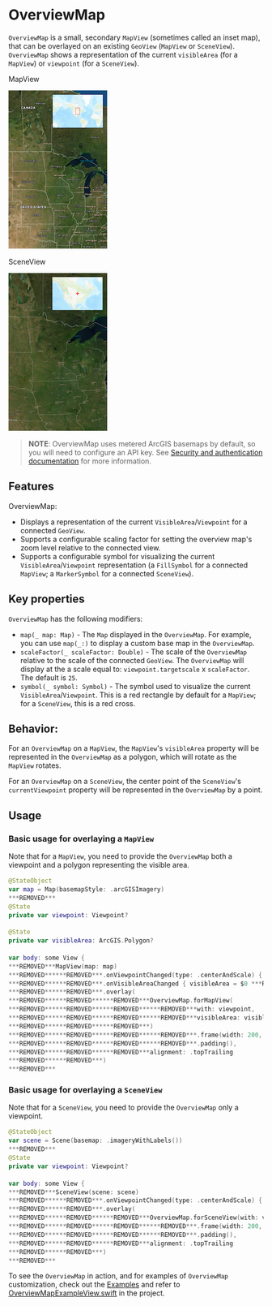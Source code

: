 # OverviewMap

`OverviewMap` is a small, secondary `MapView` (sometimes called an inset map), that can be overlayed on an existing `GeoView` (`MapView` or `SceneView`). `OverviewMap` shows a representation of the current `visibleArea` (for a `MapView`) or `viewpoint` (for a `SceneView`).

MapView

![OverviewMap - MapView](./OverviewMap_MapView.png)

SceneView

![OverviewMap - SceneView](./OverviewMap_SceneView.png)


> **NOTE**: OverviewMap uses metered ArcGIS basemaps by default, so you will need to configure an API key. See [Security and authentication documentation](https:***REMOVED***developers.arcgis.com/documentation/mapping-apis-and-services/security/#api-keys) for more information.

## Features

OverviewMap:

- Displays a representation of the current `VisibleArea`/`Viewpoint` for a connected `GeoView`.
- Supports a configurable scaling factor for setting the overview map's zoom level relative to the connected view.
- Supports a configurable symbol for visualizing the current `VisibleArea`/`Viewpoint` representation (a `FillSymbol` for a connected `MapView`; a `MarkerSymbol` for a connected `SceneView`).

## Key properties

`OverviewMap` has the following modifiers:

- `map(_ map: Map)` - The `Map` displayed in the `OverviewMap`. For example, you can use `map(_:)` to display a custom base map in the `OverviewMap`.
- `scaleFactor(_ scaleFactor: Double)` - The scale of the `OverviewMap` relative to the scale of the connected `GeoView`. The `OverviewMap` will display at the a scale equal to: `viewpoint.targetscale` x `scaleFactor`. The default is `25`.
- `symbol(_ symbol: Symbol)` - The symbol used to visualize the current `VisibleArea`/`Viewpoint`. This is a red rectangle by default for a `MapView`; for a `SceneView`, this is a red cross.

## Behavior:

For an `OverviewMap` on a `MapView`, the `MapView`'s `visibleArea` property will be represented in the `OverviewMap` as a polygon, which will rotate as the `MapView` rotates. 

For an `OverviewMap` on a `SceneView`, the center point of the `SceneView`'s `currentViewpoint` property will be represented in the `OverviewMap` by a point. 

## Usage

### Basic usage for overlaying a `MapView`

Note that for a `MapView`, you need to provide the `OverviewMap` both a viewpoint and a polygon representing the visible area.

```swift
@StateObject
var map = Map(basemapStyle: .arcGISImagery)
***REMOVED***
@State
private var viewpoint: Viewpoint?

@State
private var visibleArea: ArcGIS.Polygon?

var body: some View {
***REMOVED***MapView(map: map)
***REMOVED******REMOVED***.onViewpointChanged(type: .centerAndScale) { viewpoint = $0 ***REMOVED***
***REMOVED******REMOVED***.onVisibleAreaChanged { visibleArea = $0 ***REMOVED***
***REMOVED******REMOVED***.overlay(
***REMOVED******REMOVED******REMOVED***OverviewMap.forMapView(
***REMOVED******REMOVED******REMOVED******REMOVED***with: viewpoint,
***REMOVED******REMOVED******REMOVED******REMOVED***visibleArea: visibleArea
***REMOVED******REMOVED******REMOVED***)
***REMOVED******REMOVED******REMOVED******REMOVED***.frame(width: 200, height: 132)
***REMOVED******REMOVED******REMOVED******REMOVED***.padding(),
***REMOVED******REMOVED******REMOVED***alignment: .topTrailing
***REMOVED******REMOVED***)
***REMOVED***
```

### Basic usage for overlaying a `SceneView`

Note that for a `SceneView`, you need to provide the `OverviewMap` only a viewpoint.

```swift
@StateObject
var scene = Scene(basemap: .imageryWithLabels())
***REMOVED***
@State
private var viewpoint: Viewpoint?

var body: some View {
***REMOVED***SceneView(scene: scene)
***REMOVED******REMOVED***.onViewpointChanged(type: .centerAndScale) { viewpoint = $0 ***REMOVED***
***REMOVED******REMOVED***.overlay(
***REMOVED******REMOVED******REMOVED***OverviewMap.forSceneView(with: viewpoint)
***REMOVED******REMOVED******REMOVED******REMOVED***.frame(width: 200, height: 132)
***REMOVED******REMOVED******REMOVED******REMOVED***.padding(),
***REMOVED******REMOVED******REMOVED***alignment: .topTrailing
***REMOVED******REMOVED***)
***REMOVED***
```

To see the `OverviewMap` in action, and for examples of `OverviewMap` customization, check out the [Examples](../../Examples) and refer to [OverviewMapExampleView.swift](../../Examples/Examples/OverviewMapExampleView.swift) in the project.
